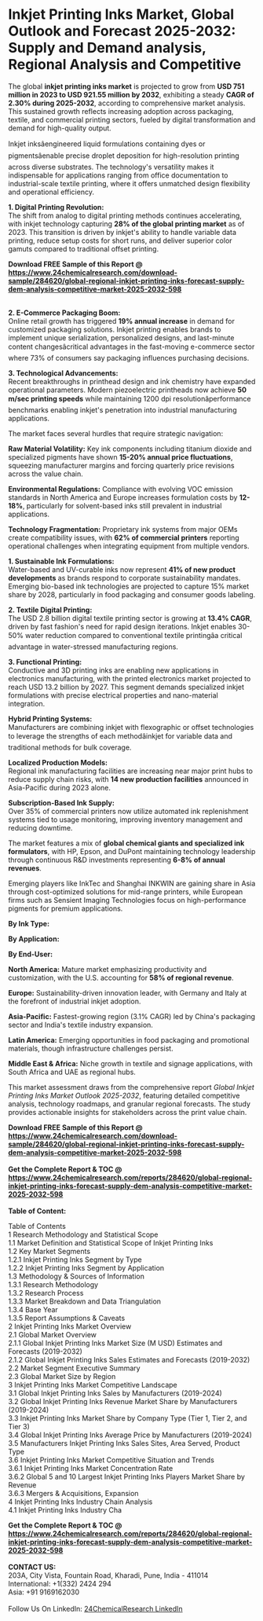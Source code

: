 <h1>Inkjet Printing Inks Market, Global Outlook and Forecast 2025-2032: Supply and Demand analysis, Regional Analysis and Competitive</h1><p>The global <strong>inkjet printing inks market</strong> is projected to grow from <strong>USD 751 million in 2023 to USD 921.55 million by 2032</strong>, exhibiting a steady <strong>CAGR of 2.30% during 2025-2032</strong>, according to comprehensive market analysis. This sustained growth reflects increasing adoption across packaging, textile, and commercial printing sectors, fueled by digital transformation and demand for high-quality output.</p><p>Inkjet inksâengineered liquid formulations containing dyes or pigmentsâenable precise droplet deposition for high-resolution printing across diverse substrates. The technology's versatility makes it indispensable for applications ranging from office documentation to industrial-scale textile printing, where it offers unmatched design flexibility and operational efficiency.</p><p><strong>1. Digital Printing Revolution:</strong><br>
The shift from analog to digital printing methods continues accelerating, with inkjet technology capturing <strong>28% of the global printing market</strong> as of 2023. This transition is driven by inkjet's ability to handle variable data printing, reduce setup costs for short runs, and deliver superior color gamuts compared to traditional offset printing.</p><div><b>Download FREE Sample of this Report @ 
            <a href="https://www.24chemicalresearch.com/download-sample/284620/global-regional-inkjet-printing-inks-forecast-supply-dem-analysis-competitive-market-2025-2032-598">
            https://www.24chemicalresearch.com/download-sample/284620/global-regional-inkjet-printing-inks-forecast-supply-dem-analysis-competitive-market-2025-2032-598</a></b></div><br><p><strong>2. E-Commerce Packaging Boom:</strong><br>
Online retail growth has triggered <strong>19% annual increase</strong> in demand for customized packaging solutions. Inkjet printing enables brands to implement unique serialization, personalized designs, and last-minute content changesâcritical advantages in the fast-moving e-commerce sector where 73% of consumers say packaging influences purchasing decisions.</p><p><strong>3. Technological Advancements:</strong><br>
Recent breakthroughs in printhead design and ink chemistry have expanded operational parameters. Modern piezoelectric printheads now achieve <strong>50 m/sec printing speeds</strong> while maintaining 1200 dpi resolutionâperformance benchmarks enabling inkjet's penetration into industrial manufacturing applications.</p><p>The market faces several hurdles that require strategic navigation:</p><p><strong>Raw Material Volatility:</strong> Key ink components including titanium dioxide and specialized pigments have shown <strong>15-20% annual price fluctuations</strong>, squeezing manufacturer margins and forcing quarterly price revisions across the value chain.</p><p><strong>Environmental Regulations:</strong> Compliance with evolving VOC emission standards in North America and Europe increases formulation costs by <strong>12-18%</strong>, particularly for solvent-based inks still prevalent in industrial applications.</p><p><strong>Technology Fragmentation:</strong> Proprietary ink systems from major OEMs create compatibility issues, with <strong>62% of commercial printers</strong> reporting operational challenges when integrating equipment from multiple vendors.</p><p><strong>1. Sustainable Ink Formulations:</strong><br>
Water-based and UV-curable inks now represent <strong>41% of new product developments</strong> as brands respond to corporate sustainability mandates. Emerging bio-based ink technologies are projected to capture 15% market share by 2028, particularly in food packaging and consumer goods labeling.</p><p><strong>2. Textile Digital Printing:</strong><br>
The USD 2.8 billion digital textile printing sector is growing at <strong>13.4% CAGR</strong>, driven by fast fashion's need for rapid design iterations. Inkjet enables 30-50% water reduction compared to conventional textile printingâa critical advantage in water-stressed manufacturing regions.</p><p><strong>3. Functional Printing:</strong><br>
Conductive and 3D printing inks are enabling new applications in electronics manufacturing, with the printed electronics market projected to reach USD 13.2 billion by 2027. This segment demands specialized inkjet formulations with precise electrical properties and nano-material integration.</p><p><strong>Hybrid Printing Systems:</strong><br>
	Manufacturers are combining inkjet with flexographic or offset technologies to leverage the strengths of each methodâinkjet for variable data and traditional methods for bulk coverage.</p><p><strong>Localized Production Models:</strong><br>
	Regional ink manufacturing facilities are increasing near major print hubs to reduce supply chain risks, with <strong>14 new production facilities</strong> announced in Asia-Pacific during 2023 alone.</p><p><strong>Subscription-Based Ink Supply:</strong><br>
	Over 35% of commercial printers now utilize automated ink replenishment systems tied to usage monitoring, improving inventory management and reducing downtime.</p><p>The market features a mix of <strong>global chemical giants and specialized ink formulators</strong>, with HP, Epson, and DuPont maintaining technology leadership through continuous R&amp;D investments representing <strong>6-8% of annual revenues</strong>.</p><p>Emerging players like InkTec and Shanghai INKWIN are gaining share in Asia through cost-optimized solutions for mid-range printers, while European firms such as Sensient Imaging Technologies focus on high-performance pigments for premium applications.</p><p><strong>By Ink Type:</strong></p><p><strong>By Application:</strong></p><p><strong>By End-User:</strong></p><p><strong>North America:</strong> Mature market emphasizing productivity and customization, with the U.S. accounting for <strong>58% of regional revenue</strong>.</p><p><strong>Europe:</strong> Sustainability-driven innovation leader, with Germany and Italy at the forefront of industrial inkjet adoption.</p><p><strong>Asia-Pacific:</strong> Fastest-growing region (3.1% CAGR) led by China's packaging sector and India's textile industry expansion.</p><p><strong>Latin America:</strong> Emerging opportunities in food packaging and promotional materials, though infrastructure challenges persist.</p><p><strong>Middle East &amp; Africa:</strong> Niche growth in textile and signage applications, with South Africa and UAE as regional hubs.</p><p>This market assessment draws from the comprehensive report <em>Global Inkjet Printing Inks Market Outlook 2025-2032</em>, featuring detailed competitive analysis, technology roadmaps, and granular regional forecasts. The study provides actionable insights for stakeholders across the print value chain.</p><div><b>Download FREE Sample of this Report @ 
            <a href="https://www.24chemicalresearch.com/download-sample/284620/global-regional-inkjet-printing-inks-forecast-supply-dem-analysis-competitive-market-2025-2032-598">
            https://www.24chemicalresearch.com/download-sample/284620/global-regional-inkjet-printing-inks-forecast-supply-dem-analysis-competitive-market-2025-2032-598</a></b></div><br><div><b>Get the Complete Report & TOC @ 
            <a href="https://www.24chemicalresearch.com/reports/284620/global-regional-inkjet-printing-inks-forecast-supply-dem-analysis-competitive-market-2025-2032-598">
            https://www.24chemicalresearch.com/reports/284620/global-regional-inkjet-printing-inks-forecast-supply-dem-analysis-competitive-market-2025-2032-598</a></b></div><br>
            <b>Table of Content:</b><p>Table of Contents<br />
1 Research Methodology and Statistical Scope<br />
1.1 Market Definition and Statistical Scope of Inkjet Printing Inks<br />
1.2 Key Market Segments<br />
1.2.1 Inkjet Printing Inks Segment by Type<br />
1.2.2 Inkjet Printing Inks Segment by Application<br />
1.3 Methodology & Sources of Information<br />
1.3.1 Research Methodology<br />
1.3.2 Research Process<br />
1.3.3 Market Breakdown and Data Triangulation<br />
1.3.4 Base Year<br />
1.3.5 Report Assumptions & Caveats<br />
2 Inkjet Printing Inks Market Overview<br />
2.1 Global Market Overview<br />
2.1.1 Global Inkjet Printing Inks Market Size (M USD) Estimates and Forecasts (2019-2032)<br />
2.1.2 Global Inkjet Printing Inks Sales Estimates and Forecasts (2019-2032)<br />
2.2 Market Segment Executive Summary<br />
2.3 Global Market Size by Region<br />
3 Inkjet Printing Inks Market Competitive Landscape<br />
3.1 Global Inkjet Printing Inks Sales by Manufacturers (2019-2024)<br />
3.2 Global Inkjet Printing Inks Revenue Market Share by Manufacturers (2019-2024)<br />
3.3 Inkjet Printing Inks Market Share by Company Type (Tier 1, Tier 2, and Tier 3)<br />
3.4 Global Inkjet Printing Inks Average Price by Manufacturers (2019-2024)<br />
3.5 Manufacturers Inkjet Printing Inks Sales Sites, Area Served, Product Type<br />
3.6 Inkjet Printing Inks Market Competitive Situation and Trends<br />
3.6.1 Inkjet Printing Inks Market Concentration Rate<br />
3.6.2 Global 5 and 10 Largest Inkjet Printing Inks Players Market Share by Revenue<br />
3.6.3 Mergers & Acquisitions, Expansion<br />
4 Inkjet Printing Inks Industry Chain Analysis<br />
4.1 Inkjet Printing Inks Industry Cha</p><div><b>Get the Complete Report & TOC @ 
            <a href="https://www.24chemicalresearch.com/reports/284620/global-regional-inkjet-printing-inks-forecast-supply-dem-analysis-competitive-market-2025-2032-598">
            https://www.24chemicalresearch.com/reports/284620/global-regional-inkjet-printing-inks-forecast-supply-dem-analysis-competitive-market-2025-2032-598</a></b></div><br><b>CONTACT US:</b><br>
            203A, City Vista, Fountain Road, Kharadi, Pune, India - 411014<br>
            International: +1(332) 2424 294<br>
            Asia: +91 9169162030 <br><br>
            Follow Us On LinkedIn: <a href="https://www.linkedin.com/company/24chemicalresearch/">24ChemicalResearch LinkedIn</a>